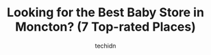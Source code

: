 ---
layout: ampstory
image: https://i0.wp.com/www.auto.or.id/wp-content/uploads/2023/06/moncton-wp-creations-0-moncton-1686326952.jpeg?resize=640,853
author: techidn
featured: false
description: Moncton, New Brunswick, Canada is a haven for Baby Store enthusiasts, boasting an impressive array of 7 top-notch establishments. Whether youre a seasoned connoisseur or simply curious to e
title: Looking for the Best Baby Store in Moncton? (7 Top-rated Places)
cover:
   title: Looking for the Best Baby Store in Moncton? (7 Top-rated Places)
   subtitle: AUTO.OR.ID
   background: https://www.auto.or.id/wp-content/uploads/2023/06/moncton-wp-creations-0-moncton-1686326952.jpeg

pages: 
 - layout: thirds
   top: <h1>#1 Mastermind Toys</h1>
   bottom: "<p>Great store they have things you can not get anywhere  else the staff is ready to help as much as they can . They gift-wrap the toys .Great for birthdays</p>"
   background: https://www.auto.or.id/wp-content/uploads/2023/06/moncton-wp-creations-1-moncton-1686326954.jpeg
   backgroundblur: true
 - layout: thirds
   top: <h1>#2 Carters - OshKosh Bgosh</h1>
   bottom: "<p>78 Wyse St Bld. D Suite 700, Moncton, NB E1G 0Z5, Canada</p>"
   background: https://www.auto.or.id/wp-content/uploads/2023/06/moncton-wp-creations-2-moncton-1686326954.jpeg
   cta:
      link: https://www.auto.or.id/looking-for-the-best-baby-store-in-moncton-7-top-rated-places/
      text: Looking for the Best Baby Store in Moncton? (7 Top-rated Places)
 - layout: thirds
   top: <h1>#3 Ready, Set, Grow! Kids Consignment.</h1>
   bottom: "<p>620 Coverdale Rd, Riverview, NB E1B 3K6, Canada</p>"
   background: https://images.unsplash.com/photo-1554708893-e11aa45b9bbf?ixlib=rb-4.0.3&ixid=MnwxMjA3fDB8MHxwaG90by1wYWdlfHx8fGVufDB8fHx8&auto=format&fit=crop&w=640&h=853&q=80
   cta:
      link: https://www.auto.or.id/looking-for-the-best-baby-store-in-moncton-7-top-rated-places/
      text: Looking for the Best Baby Store in Moncton? (7 Top-rated Places)
 - layout: thirds
   top: <h1>#4 Scholars Choice Retail Store</h1>
   bottom: "<p>1633 Mountain Rd #12, Moncton, NB E1G 1A5, Canada</p>"
   background: https://images.unsplash.com/photo-1628188687881-0a34984b3531?ixlib=rb-4.0.3&ixid=MnwxMjA3fDB8MHxwaG90by1wYWdlfHx8fGVufDB8fHx8&auto=format&fit=crop&w=640&h=853&q=80
   cta:
      link: https://www.auto.or.id/looking-for-the-best-baby-store-in-moncton-7-top-rated-places/
      text: Looking for the Best Baby Store in Moncton? (7 Top-rated Places)
 - layout: thirds
   top: <h1>#5 THE CHILDRENS PLACE</h1>
   bottom: "<p>477 Paul St, Dieppe, NB E1A 4X5, Canada</p>"
   background: https://images.unsplash.com/photo-1563059999-9bcd13ce672d?ixlib=rb-4.0.3&ixid=MnwxMjA3fDB8MHxwaG90by1wYWdlfHx8fGVufDB8fHx8&auto=format&fit=crop&w=640&h=853&q=80
   cta:
      link: https://www.auto.or.id/looking-for-the-best-baby-store-in-moncton-7-top-rated-places/
      text: Looking for the Best Baby Store in Moncton? (7 Top-rated Places)
 - layout: thirds
   top: <h1>#6 Moncton WP Creations</h1>
   bottom: "<p>38 Wynwood Dr, Moncton, NB E1A 2M3, Canada</p>"
   background: https://images.unsplash.com/photo-1594502184342-2e12f877aa73?ixlib=rb-4.0.3&ixid=MnwxMjA3fDB8MHxwaG90by1wYWdlfHx8fGVufDB8fHx8&auto=format&fit=crop&w=640&h=853&q=80
   cta:
      link: https://www.auto.or.id/looking-for-the-best-baby-store-in-moncton-7-top-rated-places/
      text: Looking for the Best Baby Store in Moncton? (7 Top-rated Places)
 - layout: thirds
   top: <h1>#7 ToysRUs</h1>
   bottom: "<p>Champlain Place, 477 Paul St, Moncton, NB E1A 4X5, Canada</p>"
   background: https://images.unsplash.com/photo-1628685083829-d31d88bb2757?ixlib=rb-4.0.3&ixid=MnwxMjA3fDB8MHxwaG90by1wYWdlfHx8fGVufDB8fHx8&auto=format&fit=crop&w=640&h=853&q=80
   cta:
      link: https://www.auto.or.id/looking-for-the-best-baby-store-in-moncton-7-top-rated-places/
      text: Looking for the Best Baby Store in Moncton? (7 Top-rated Places)
 - layout: thirds
   middle: Continue reading...
   background: https://images.unsplash.com/photo-1596209716749-aee52a95737c?ixlib=rb-4.0.3&ixid=MnwxMjA3fDB8MHxwaG90by1wYWdlfHx8fGVufDB8fHx8&auto=format&fit=crop&w=640&h=853&q=80
   cta:
      link: https://www.auto.or.id/looking-for-the-best-baby-store-in-moncton-7-top-rated-places/
      text: Looking for the Best Baby Store in Moncton? (7 Top-rated Places)

---